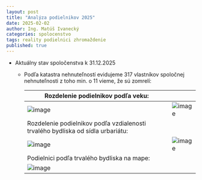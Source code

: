 ```yaml
---
layout: post
title: "Analýza podielnikov 2025"
date: 2025-02-02
author: Ing. Matúš Ivanecký
categories: spolocenstvo
tags: reality podielnici zhromaždenie
published: true
---
```


- Aktuálny stav spoločenstva k 31.12.2025
  - Podľa katastra nehnuteľností evidujeme 317 vlastníkov spoločnej nehnuteľnosti z toho min. o 11 vieme, že sú zomrelí:
    
      |Rozdelenie podielnikov podľa veku:   ||
      |---|---|
      |![image](https://github.com/user-attachments/assets/2231be97-00a2-43ed-8c90-61ed6fffb2ee)|![image](https://github.com/user-attachments/assets/1cd0e3a3-1aa0-4c58-b844-5c9ca498ea24)|
      |Rozdelenie podielnikov podľa vzdialenosti trvalého bydliska od sídla urbariátu:||
      | ![image](https://github.com/user-attachments/assets/f0166fb0-bdc1-4765-8ca9-7b310ffb79a9)| ![image](https://github.com/user-attachments/assets/4d9baa61-4010-4db9-aca6-8229a341fe37)|
      |Podielnici podľa trvalého bydliska na mape:||
      |![image](https://github.com/user-attachments/assets/8cc1ad2a-9d90-43d9-ab92-cf646501341b)||



